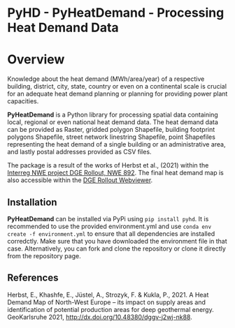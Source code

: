 # PyHD - PyHeatDemand - Processing Heat Demand Data

<a name="overview"></a>
# Overview 
Knowledge about the heat demand (MWh/area/year) of a respective building, district, city, state, country or even on a 
continental scale is crucial for an adequate heat demand planning or planning for providing power plant capacities.

**PyHeatDemand** is a Python library for processing spatial data containing local, regional or even national heat demand 
data. The heat demand data can be provided as Raster, gridded polygon Shapefile, building footprint polygons Shapefile, 
street network linestring Shapefile, point Shapefiles representing the heat demand of a single building or an 
administrative area, and lastly postal addresses provided as CSV files.  

The package is a result of the works of Herbst et al., (2021) within the 
[Interreg NWE project DGE Rollout, NWE 892](http://www.nweurope.eu/DGE-Rollout). The final heat demand map is also 
accessible within the [DGE Rollout Webviewer](https://data.geus.dk/egdi/?mapname=dgerolloutwebtool#baslay=baseMapGEUS&extent=39620,-1581250,8465360,8046630&layers=dge_heat_final).


<a name="installation"></a>
## Installation
**PyHeatDemand** can be installed via PyPi using `pip install pyhd`. It is recommended to use the provided 
environment.yml and use `conda env create -f environment.yml` to ensure that all dependencies are installed corredctly. 
Make sure that you have downloaded the environment file in that case. Alternatively, you can fork and clone the 
repository or clone it directly from the repository page.

<a name="ref"></a>
## References

Herbst, E., Khashfe, E., Jüstel, A., Strozyk, F. & Kukla, P., 2021. A Heat Demand Map of North-West Europe – its impact 
on supply areas and identification of potential production areas for deep geothermal energy. GeoKarlsruhe 2021, 
http://dx.doi.org/10.48380/dggv-j2wj-nk88. 
